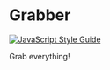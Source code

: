 # Grabber
[![JavaScript Style Guide](https://cdn.rawgit.com/feross/standard/master/badge.svg)](https://github.com/feross/standard)

Grab everything!
